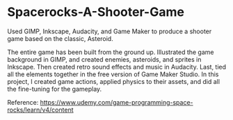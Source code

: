 # Spacerocks-A-Shooter-Game
Used GIMP, Inkscape, Audacity, and Game Maker to produce a shooter game based on the classic, Asteroid. 

  The entire game has been built from the ground up. Illustrated the game background in GIMP, and created enemies, asteroids, and sprites in Inkscape. Then created retro sound effects and music in Audacity. Last, tied all the elements together in the free version of Game Maker Studio. In this project, I created game actions, applied physics to their assets, and did all the fine-tuning for the gameplay. 
  
  Reference: https://www.udemy.com/game-programming-space-rocks/learn/v4/content
